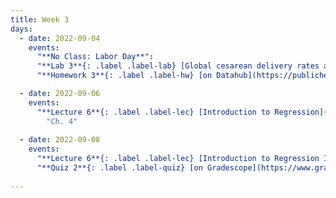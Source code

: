 ```yaml
---
title: Week 3
days:
  - date: 2022-09-04
    events:
      "**No Class: Labor Day**":
      "**Lab 3**{: .label .label-lab} [Global cesarean delivery rates and GDP](https://publichealth.datahub.berkeley.edu/hub/user-redirect/git-pull?repo=https%3A%2F%2Fgithub.com%2Fph142-ucb%2Fph142-fa23&urlpath=rstudio%2F&branch=main) (Due Sept 8th)":
      "**Homework 3**{: .label .label-hw} [on Datahub](https://publichealth.datahub.berkeley.edu/hub/user-redirect/git-pull?repo=https%3A%2F%2Fgithub.com%2Fph142-ucb%2Fph142-fa23&urlpath=rstudio%2F&branch=main) [(Solutions)](https://ph142-ucb.github.io/fa23/src/hw-sol/hw03-sol.pdf)":

  - date: 2022-09-06
    events:
      "**Lecture 6**{: .label .label-lec} [Introduction to Regression](https://ph142-ucb.github.io/fa23/src/lec/Lec06_Intro-to-regression.pdf) [(Recording)](https://kaltura.berkeley.edu/channel/PH142%2BFall%2B2023/324651512/subscribe)": 
        "Ch. 4"
      
  - date: 2022-09-08
    events:
      "**Lecture 6**{: .label .label-lec} [Introduction to Regression II](https://ph142-ucb.github.io/fa23/src/lec/Lec06_Intro-to-regression.pdf) [(Recording)](https://kaltura.berkeley.edu/channel/PH142%2BFall%2B2023/324651512/subscribe)":
      "**Quiz 2**{: .label .label-quiz} [on Gradescope](https://www.gradescope.com/courses/575069) (Due Sept. 8st, 5 PM PST)":
              
---
```

